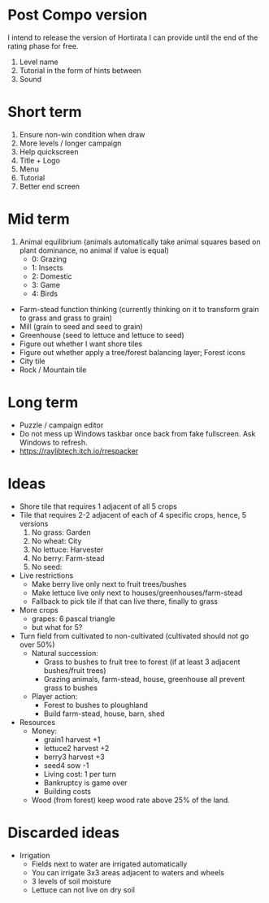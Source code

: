 ﻿Post Compo version
==================
I intend to release the version of Hortirata I can provide until the end of the rating phase for free.

1. Level name
1. Tutorial in the form of hints between 
1. Sound

Short term
==========
1. Ensure non-win condition when draw
1. More levels / longer campaign
1. Help quickscreen
1. Title + Logo
1. Menu
1. Tutorial
1. Better end screen

Mid term
========
1. Animal equilibrium (animals automatically take animal squares based on plant dominance, no animal if value is equal)
    * 0: Grazing 
    * 1: Insects 
    * 2: Domestic
    * 3: Game
    * 4: Birds

* Farm-stead function thinking (currently thinking on it to transform grain to grass and grass to grain)
* Mill (grain to seed and seed to grain)
* Greenhouse (seed to lettuce and lettuce to seed)
* Figure out whether I want shore tiles
* Figure out whether apply a tree/forest balancing layer; Forest icons
* City tile
* Rock / Mountain tile

Long term
=========
* Puzzle / campaign editor
* Do not mess up Windows taskbar once back from fake fullscreen. Ask Windows to refresh.
* https://raylibtech.itch.io/rrespacker


Ideas
=====

* Shore tile that requires 1 adjacent of all 5 crops
* Tile that requires 2-2 adjacent of each of 4 specific crops, hence, 5 versions
    1. No grass: Garden
    2. No wheat: City
    3. No lettuce: Harvester
    4. No berry: Farm-stead
    5. No seed:
* Live restrictions
    * Make berry live only next to fruit trees/bushes
    * Make lettuce live only next to houses/greenhouses/farm-stead
    * Fallback to pick tile if that can live there, finally to grass
* More crops
    * grapes: 6 pascal triangle
    * but what for 5?
* Turn field from cultivated to non-cultivated (cultivated should not go over 50%)
    * Natural succession:
        * Grass to bushes to fruit tree to forest (if at least 3 adjacent bushes/fruit trees)
        * Grazing animals, farm-stead, house, greenhouse all prevent grass to bushes
    * Player action:
        * Forest to bushes to ploughland
        * Build farm-stead, house, barn, shed
* Resources
    * Money:
        * grain1 harvest +1
        * lettuce2 harvest +2
        * berry3 harvest +3
        * seed4 sow -1
        * Living cost: 1 per turn
        * Bankruptcy is game over
        * Building costs
    * Wood (from forest) keep wood rate above 25% of the land.


Discarded ideas
===============

* Irrigation
    * Fields next to water are irrigated automatically
    * You can irrigate 3x3 areas adjacent to waters and wheels
    * 3 levels of soil moisture
    * Lettuce can not live on dry soil    
